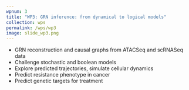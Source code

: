```yaml
---
wpnum: 3
title: "WP3: GRN inference: from dynamical to logical models"
collection: wps
permalink: /wps/wp3
image: slide_wp3.png
---
```


- GRN reconstruction and causal graphs from ATACSeq and scRNASeq data
- Challenge stochastic and boolean models
- Explore predicted trajectories, simulate cellular dynamics
- Predict resistance phenotype in cancer
- Predict genetic targets for treatment

